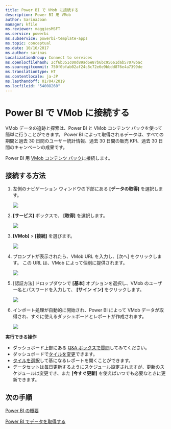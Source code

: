 ```yaml
---
title: Power BI で VMob に接続する
description: Power BI 用 VMob
author: SarinaJoan
manager: kfile
ms.reviewer: maggiesMSFT
ms.service: powerbi
ms.subservice: powerbi-template-apps
ms.topic: conceptual
ms.date: 10/16/2017
ms.author: sarinas
LocalizationGroup: Connect to services
ms.openlocfilehash: 2cf6b351c00d89ad6e87b6bc95661dab57078bac
ms.sourcegitcommit: 750f0bfab02af24c8c72e6e9bbdd876e4a7399de
ms.translationtype: HT
ms.contentlocale: ja-JP
ms.lasthandoff: 01/04/2019
ms.locfileid: "54008260"
---
```

# <a name="connect-to-vmob-with-power-bi"></a>Power BI で VMob に接続する
VMob データの追跡と探索は、Power BI と VMob コンテンツ パックを使って簡単に行うことができます。 Power BI によって取得されるデータは、すべての期間と過去 30 日間のユーザー統計情報、過去 30 日間の販売 KPI、過去 30 日間のキャンペーンの成果です。

Power BI 用 [VMob コンテンツ パック](https://app.powerbi.com/getdata/services/vmob)に接続します。

## <a name="how-to-connect"></a>接続する方法
1. 左側のナビゲーション ウィンドウの下部にある **[データの取得]** を選択します。
   
    ![](media/service-connect-to-vmob/getdata.png)
2. **[サービス]** ボックスで、 **[取得]** を選択します。
   
   ![](media/service-connect-to-vmob/services.png)
3. **[VMob]** \> **[接続]** を選びます。
   
   ![](media/service-connect-to-vmob/vmob.png)
4. プロンプトが表示されたら、VMob URL を入力し、[次へ] をクリックします。 この URL は、VMob によって個別に提供されます。
   
    ![](media/service-connect-to-vmob/params.png)
5. [認証方法] ドロップダウンで **[基本]** オプションを選択し、VMob のユーザー名とパスワードを入力して、 **[サイン イン]** をクリックします。
   
    ![](media/service-connect-to-vmob/creds.png)
6. インポート処理が自動的に開始され、Power BI によって VMob データが取得され、すぐに使えるダッシュボードとレポートが作成されます。
   
   ![](media/service-connect-to-vmob/dashboard2.png)

**実行できる操作**

* ダッシュボード上部にある [Q&A ボックスで質問](consumer/end-user-q-and-a.md)してみてください。
* ダッシュボードで[タイルを変更](service-dashboard-edit-tile.md)できます。
* [タイルを選択](consumer/end-user-tiles.md)して基になるレポートを開くことができます。
* データセットは毎日更新するようにスケジュール設定されますが、更新のスケジュールは変更でき、また **[今すぐ更新]** を使えばいつでも必要なときに更新できます。

## <a name="next-steps"></a>次の手順
[Power BI の概要](service-get-started.md)

[Power BI でデータを取得する](service-get-data.md)

